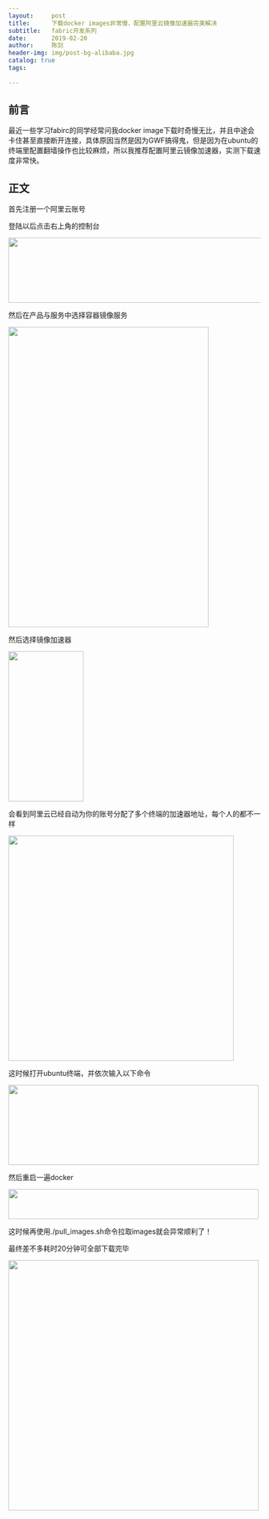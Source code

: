 ```yaml
---
layout:     post
title:      下载docker images非常慢，配置阿里云镜像加速器完美解决
subtitle:   fabric开发系列
date:       2019-02-20 
author:     陈剑
header-img: img/post-bg-alibaba.jpg
catalog: true
tags:
   
---
```


## 前言
最近一些学习fabirc的同学经常问我docker image下载时奇慢无比，并且中途会卡住甚至直接断开连接，具体原因当然是因为GWF搞得鬼，但是因为在ubuntu的终端里配置翻墙操作也比较麻烦，所以我推荐配置阿里云镜像加速器，实测下载速度非常快。

## 正文
首先注册一个阿里云账号

登陆以后点击右上角的控制台

<div >
<img src="https://img-blog.csdnimg.cn/20190220123523677.png" height="130" width="650">
</div>

然后在产品与服务中选择容器镜像服务

<div>
<img src="https://img-blog.csdnimg.cn/2019022012360099.png?x-oss-process=image/watermark,type_ZmFuZ3poZW5naGVpdGk,shadow_10,text_aHR0cHM6Ly9ibG9nLmNzZG4ubmV0L25pdWthb3lpbmc2Njc0,size_16,color_FFFFFF,t_70" height="600" width="400">
</div>

然后选择镜像加速器

<div >
<img src="https://img-blog.csdnimg.cn/20190220123658827.png" height="300" width="150">
</div>

会看到阿里云已经自动为你的账号分配了多个终端的加速器地址，每个人的都不一样

<div >
<img src="https://img-blog.csdnimg.cn/20190220123904763.png?x-oss-process=image/watermark,type_ZmFuZ3poZW5naGVpdGk,shadow_10,text_aHR0cHM6Ly9ibG9nLmNzZG4ubmV0L25pdWthb3lpbmc2Njc0,size_16,color_FFFFFF,t_70" height="450" width="450">
</div>

这时候打开ubuntu终端，并依次输入以下命令

<div >
<img src="https://img-blog.csdnimg.cn/20190220123847927.png" height="160" width="500">
</div>

然后重启一遍docker

<div >
<img src="https://img-blog.csdnimg.cn/20190220123950336.png" height="60" width="500">
</div>

这时候再使用./pull_images.sh命令拉取images就会异常顺利了！

最终差不多耗时20分钟可全部下载完毕

<div >
<img src="https://img-blog.csdnimg.cn/20190220124955843.png?x-oss-process=image/watermark,type_ZmFuZ3poZW5naGVpdGk,shadow_10,text_aHR0cHM6Ly9ibG9nLmNzZG4ubmV0L25pdWthb3lpbmc2Njc0,size_16,color_FFFFFF,t_70" height="500" width="500">
</div>
